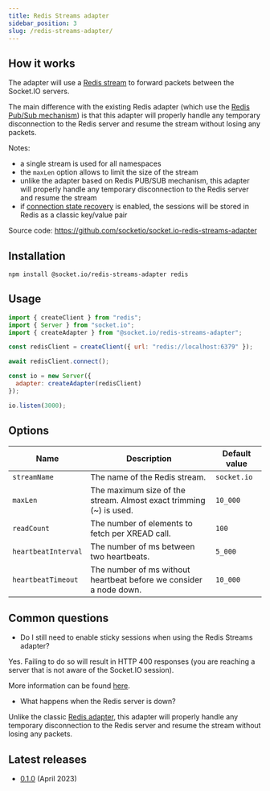```yaml
---
title: Redis Streams adapter
sidebar_position: 3
slug: /redis-streams-adapter/
---
```


## How it works

The adapter will use a [Redis stream](https://redis.io/docs/data-types/streams/) to forward packets between the Socket.IO servers.

The main difference with the existing Redis adapter (which use the [Redis Pub/Sub mechanism](https://redis.io/docs/manual/pubsub/)) is that this adapter will properly handle any temporary disconnection to the Redis server and resume the stream without losing any packets.

Notes:

- a single stream is used for all namespaces
- the `maxLen` option allows to limit the size of the stream
- unlike the adapter based on Redis PUB/SUB mechanism, this adapter will properly handle any temporary disconnection to the Redis server and resume the stream
- if [connection state recovery](../01-Documentation/connection-state-recovery.md) is enabled, the sessions will be stored in Redis as a classic key/value pair

Source code: https://github.com/socketio/socket.io-redis-streams-adapter

## Installation

```
npm install @socket.io/redis-streams-adapter redis
```

## Usage

```js
import { createClient } from "redis";
import { Server } from "socket.io";
import { createAdapter } from "@socket.io/redis-streams-adapter";

const redisClient = createClient({ url: "redis://localhost:6379" });

await redisClient.connect();

const io = new Server({
  adapter: createAdapter(redisClient)
});

io.listen(3000);
```

## Options

| Name                | Description                                                        | Default value |
|---------------------|--------------------------------------------------------------------|---------------|
| `streamName`        | The name of the Redis stream.                                      | `socket.io`   |
| `maxLen`            | The maximum size of the stream. Almost exact trimming (~) is used. | `10_000`      |
| `readCount`         | The number of elements to fetch per XREAD call.                    | `100`         |
| `heartbeatInterval` | The number of ms between two heartbeats.                           | `5_000`       |
| `heartbeatTimeout`  | The number of ms without heartbeat before we consider a node down. | `10_000`      |

## Common questions

- Do I still need to enable sticky sessions when using the Redis Streams adapter?

Yes. Failing to do so will result in HTTP 400 responses (you are reaching a server that is not aware of the Socket.IO session).

More information can be found [here](../02-Server/using-multiple-nodes.md#why-is-sticky-session-required).

- What happens when the Redis server is down?

Unlike the classic [Redis adapter](./adapter-redis.md), this adapter will properly handle any temporary disconnection to the Redis server and resume the stream without losing any packets.

## Latest releases

- [0.1.0](https://github.com/socketio/socket.io-redis-streams-adapter/releases/tag/0.1.0) (April 2023)
